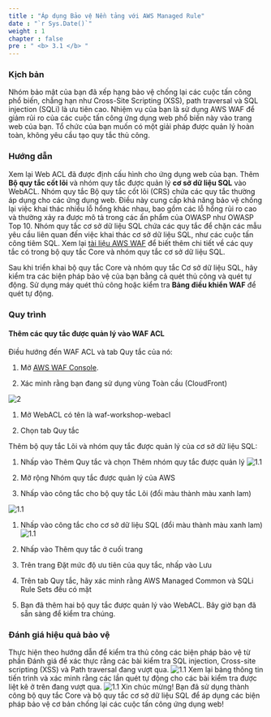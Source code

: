 ```yaml
---
title : "Áp dụng Bảo vệ Nền tảng với AWS Managed Rule"
date : "`r Sys.Date()`"
weight : 1
chapter : false
pre : " <b> 3.1 </b> "
---
```


### Kịch bản
Nhóm bảo mật của bạn đã xếp hạng bảo vệ chống lại các cuộc tấn công phổ biến, chẳng hạn như Cross-Site Scripting (XSS), path traversal và SQL injection (SQLi) là ưu tiên cao. Nhiệm vụ của bạn là sử dụng AWS WAF để giảm rủi ro của các cuộc tấn công ứng dụng web phổ biến này vào trang web của bạn. Tổ chức của bạn muốn có một giải pháp được quản lý hoàn toàn, không yêu cầu tạo quy tắc thủ công.

### Hướng dẫn
Xem lại Web ACL đã được định cấu hình cho ứng dụng web của bạn. Thêm **Bộ quy tắc cốt lõi** và nhóm quy tắc được quản lý **cơ sở dữ liệu SQL** vào WebACL. Nhóm quy tắc Bộ quy tắc cốt lõi (CRS) chứa các quy tắc thường áp dụng cho các ứng dụng web. Điều này cung cấp khả năng bảo vệ chống lại việc khai thác nhiều lỗ hổng khác nhau, bao gồm các lỗ hổng rủi ro cao và thường xảy ra được mô tả trong các ấn phẩm của OWASP như OWASP Top 10. Nhóm quy tắc cơ sở dữ liệu SQL chứa các quy tắc để chặn các mẫu yêu cầu liên quan đến việc khai thác cơ sở dữ liệu SQL, như các cuộc tấn công tiêm SQL. Xem lại [tài liệu AWS WAF](https://docs.aws.amazon.com/waf/latest/developerguide/aws-managed-rule-groups-list.html) để biết thêm chi tiết về các quy tắc có trong bộ quy tắc Core và nhóm quy tắc cơ sở dữ liệu SQL.

Sau khi triển khai bộ quy tắc Core và nhóm quy tắc Cơ sở dữ liệu SQL, hãy kiểm tra các biện pháp bảo vệ của bạn bằng cả quét thủ công và quét tự động. Sử dụng máy quét thủ công hoặc kiểm tra **Bảng điều khiển WAF** để quét tự động.

### Quy trình
#### Thêm các quy tắc được quản lý vào WAF ACL
Điều hướng đến WAF ACL và tab Quy tắc của nó:

1. Mở [AWS WAF Console](https://console.aws.amazon.com/wafv2/homev2/web-acls?region=global).

2. Xác minh rằng bạn đang sử dụng vùng Toàn cầu (CloudFront)

![2](/images/3/1/2.png)
1. Mở WebACL có tên là waf-workshop-webacl

2. Chọn tab Quy tắc

Thêm bộ quy tắc Lõi và nhóm quy tắc được quản lý của cơ sở dữ liệu SQL:

1. Nhấp vào Thêm Quy tắc và chọn Thêm nhóm quy tắc được quản lý
![1.1](/images/3/1/1.png)

2. Mở rộng Nhóm quy tắc được quản lý của AWS

3. Nhấp vào công tắc cho bộ quy tắc Lõi (đổi màu thành màu xanh lam)

![1.1](/images/3/1/4a.png)
1. Nhấp vào công tắc cho cơ sở dữ liệu SQL (đổi màu thành màu xanh lam)
![1.1](/images/3/1/4b.png)
1. Nhấp vào Thêm quy tắc ở cuối trang

6. Trên trang Đặt mức độ ưu tiên của quy tắc, nhấp vào Lưu

7. Trên tab Quy tắc, hãy xác minh rằng AWS Managed Common và SQLi Rule Sets đều có mặt

8. Bạn đã thêm hai bộ quy tắc được quản lý vào WebACL. Bây giờ bạn đã sẵn sàng để kiểm tra chúng.

### Đánh giá hiệu quả bảo vệ
Thực hiện theo hướng dẫn để kiểm tra thủ công các biện pháp bảo vệ từ phần Đánh giá để xác thực rằng các bài kiểm tra SQL injection, Cross-site scripting (XSS) và Path traversal đang vượt qua.
![1.1](/images/3/1/e1.png)
Xem lại bảng thông tin tiến trình và xác minh rằng các lần quét tự động cho các bài kiểm tra được liệt kê ở trên đang vượt qua.
![1.1](/images/3/1/e2.png)
Xin chúc mừng! Bạn đã sử dụng thành công bộ quy tắc Core và bộ quy tắc cơ sở dữ liệu SQL để áp dụng các biện pháp bảo vệ cơ bản chống lại các cuộc tấn công ứng dụng web!